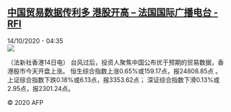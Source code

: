 <!--1602647683000-->
[中国贸易数据传利多 港股开高 – 法国国际广播电台 - RFI](http://www.rfi.fr//cn/contenu/20201014-%E4%B8%AD%E5%9B%BD%E8%B4%B8%E6%98%93%E6%95%B0%E6%8D%AE%E4%BC%A0%E5%88%A9%E5%A4%9A-%E6%B8%AF%E8%82%A1%E5%BC%80%E9%AB%98)
------

<div>14/10/2020 - 04:35</div><img src="https://s.rfi.fr/media/display/97f98804-0dc9-11eb-a965-005056bff430/w:310/p:16x9/eco0004b.201014103501.jpg"><div class="t-content__body u-clearfix"><p>（法新社香港14日电）    台风过后，投资人聚焦中国公布优于预期的贸易数据，香港股市今天开盘上涨。                                                                                       恒生综合指数上涨0.65%或159.17点，报24808.85点    。                                                                                                          上证综合指数下跌0.18%或6.13点，报3353.62点；    深证综合指数下滑0.13%或2.95点，报2301.24点。</p><p></p><p class="t-copyright">© 2020 AFP</p>        </div>
